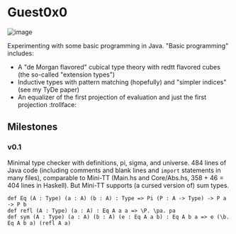 # Guest0x0

![image](https://user-images.githubusercontent.com/16398479/161549473-ef24de7c-3033-4874-8354-54a960b3f873.png)

Experimenting with some basic programming in Java. "Basic programming" includes:

+ A "de Morgan flavored" cubical type theory with redtt flavored cubes (the so-called "extension types")
+ Inductive types with pattern matching (hopefully) and "simpler indices" (see my TyDe paper)
+ An equalizer of the first projection of evaluation and just the first projection :trollface:

## Milestones

### v0.1

Minimal type checker with definitions, pi, sigma, and universe.
484 lines of Java code (including comments and blank lines and `import` statements in many files),
comparable to Mini-TT (Main.hs and Core/Abs.hs, 358 + 46 = 404 lines in Haskell).
But Mini-TT supports (a cursed version of) sum types.

```
def Eq (A : Type) (a : A) (b : A) : Type => Pi (P : A -> Type) -> P a -> P b
def refl (A : Type) (a : A) : Eq A a a => \P. \pa. pa
def sym (A : Type) (a : A) (b : A) (e : Eq A a b) : Eq A b a => e (\b. Eq A b a) (refl A a)
```
